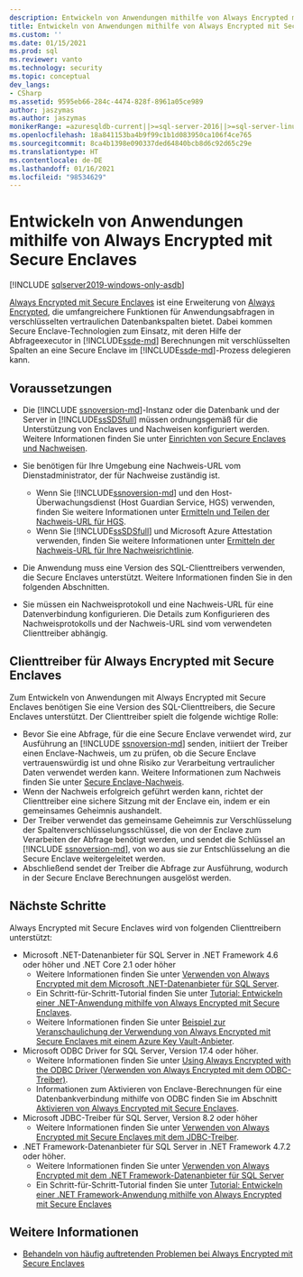 ```yaml
---
description: Entwickeln von Anwendungen mithilfe von Always Encrypted mit Secure Enclaves
title: Entwickeln von Anwendungen mithilfe von Always Encrypted mit Secure Enclaves | Microsoft-Dokumentation
ms.custom: ''
ms.date: 01/15/2021
ms.prod: sql
ms.reviewer: vanto
ms.technology: security
ms.topic: conceptual
dev_langs:
- CSharp
ms.assetid: 9595eb66-284c-4474-828f-8961a05ce989
author: jaszymas
ms.author: jaszymas
monikerRange: =azuresqldb-current||>=sql-server-2016||>=sql-server-linux-2017||=azuresqldb-mi-current
ms.openlocfilehash: 18a841153ba4b9f99c1b1d083950ca106f4ce765
ms.sourcegitcommit: 8ca4b1398e090337ded64840bcb8d6c92d65c29e
ms.translationtype: HT
ms.contentlocale: de-DE
ms.lasthandoff: 01/16/2021
ms.locfileid: "98534629"
---
```

# <a name="develop-applications-using-always-encrypted-with-secure-enclaves"></a>Entwickeln von Anwendungen mithilfe von Always Encrypted mit Secure Enclaves
[!INCLUDE [sqlserver2019-windows-only-asdb](../../../includes/applies-to-version/sqlserver2019-windows-only-asdb.md)]

[Always Encrypted mit Secure Enclaves](always-encrypted-enclaves.md) ist eine Erweiterung von [Always Encrypted](always-encrypted-database-engine.md), die umfangreichere Funktionen für Anwendungsabfragen in verschlüsselten vertraulichen Datenbankspalten bietet. Dabei kommen Secure Enclave-Technologien zum Einsatz, mit deren Hilfe der Abfrageexecutor in [!INCLUDE[ssde-md](../../../includes/ssde-md.md)] Berechnungen mit verschlüsselten Spalten an eine Secure Enclave im [!INCLUDE[ssde-md](../../../includes/ssde-md.md)]-Prozess delegieren kann.

## <a name="prerequisites"></a>Voraussetzungen

- Die [!INCLUDE [ssnoversion-md](../../../includes/ssnoversion-md.md)]-Instanz oder die Datenbank und der Server in [!INCLUDE[ssSDSfull](../../../includes/sssdsfull-md.md)] müssen ordnungsgemäß für die Unterstützung von Enclaves und Nachweisen konfiguriert werden. Weitere Informationen finden Sie unter [Einrichten von Secure Enclaves und Nachweisen](configure-always-encrypted-enclaves.md#set-up-the-secure-enclave-and-attestation).
- Sie benötigen für Ihre Umgebung eine Nachweis-URL vom Dienstadministrator, der für Nachweise zuständig ist.

  - Wenn Sie [!INCLUDE[ssnoversion-md](../../../includes/ssnoversion-md.md)] und den Host-Überwachungsdienst (Host Guardian Service, HGS) verwenden, finden Sie weitere Informationen unter [Ermitteln und Teilen der Nachweis-URL für HGS](../../../relational-databases/security/encryption/always-encrypted-enclaves-host-guardian-service-deploy.md#step-6-determine-and-share-the-hgs-attestation-url).
  - Wenn Sie [!INCLUDE[ssSDSfull](../../../includes/sssdsfull-md.md)] und Microsoft Azure Attestation verwenden, finden Sie weitere Informationen unter [Ermitteln der Nachweis-URL für Ihre Nachweisrichtlinie](/azure-sql/database/always-encrypted-enclaves-configure-attestation#determine-the-attestation-url-for-your-attestation-policy).

- Die Anwendung muss eine Version des SQL-Clienttreibers verwenden, die Secure Enclaves unterstützt. Weitere Informationen finden Sie in den folgenden Abschnitten.

- Sie müssen ein Nachweisprotokoll und eine Nachweis-URL für eine Datenverbindung konfigurieren. Die Details zum Konfigurieren des Nachweisprotokolls und der Nachweis-URL sind vom verwendeten Clienttreiber abhängig.

## <a name="client-drivers-for-always-encrypted-with-secure-enclaves"></a>Clienttreiber für Always Encrypted mit Secure Enclaves

Zum Entwickeln von Anwendungen mit Always Encrypted mit Secure Enclaves benötigen Sie eine Version des SQL-Clienttreibers, die Secure Enclaves unterstützt. Der Clienttreiber spielt die folgende wichtige Rolle:

- Bevor Sie eine Abfrage, für die eine Secure Enclave verwendet wird, zur Ausführung an [!INCLUDE [ssnoversion-md](../../../includes/ssnoversion-md.md)] senden, initiiert der Treiber einen Enclave-Nachweis, um zu prüfen, ob die Secure Enclave vertrauenswürdig ist und ohne Risiko zur Verarbeitung vertraulicher Daten verwendet werden kann. Weitere Informationen zum Nachweis finden Sie unter [Secure Enclave-Nachweis](always-encrypted-enclaves.md#secure-enclave-attestation).
- Wenn der Nachweis erfolgreich geführt werden kann, richtet der Clienttreiber eine sichere Sitzung mit der Enclave ein, indem er ein gemeinsames Geheimnis aushandelt.
- Der Treiber verwendet das gemeinsame Geheimnis zur Verschlüsselung der Spaltenverschlüsselungsschlüssel, die von der Enclave zum Verarbeiten der Abfrage benötigt werden, und sendet die Schlüssel an [!INCLUDE [ssnoversion-md](../../../includes/ssnoversion-md.md)], von wo aus sie zur Entschlüsselung an die Secure Enclave weitergeleitet werden. 
- Abschließend sendet der Treiber die Abfrage zur Ausführung, wodurch in der Secure Enclave Berechnungen ausgelöst werden.

## <a name="next-steps"></a>Nächste Schritte

Always Encrypted mit Secure Enclaves wird von folgenden Clienttreibern unterstützt:

- Microsoft .NET-Datenanbieter für SQL Server in .NET Framework 4.6 oder höher und .NET Core 2.1 oder höher 
    - Weitere Informationen finden Sie unter [Verwenden von Always Encrypted mit dem Microsoft .NET-Datenanbieter für SQL Server](../../../connect/ado-net/sql/sqlclient-support-always-encrypted.md).
    - Ein Schritt-für-Schritt-Tutorial finden Sie unter [Tutorial: Entwickeln einer .NET-Anwendung mithilfe von Always Encrypted mit Secure Enclaves](../../../connect/ado-net/sql/tutorial-always-encrypted-enclaves-develop-net-apps.md).
    - Weitere Informationen finden Sie unter [Beispiel zur Veranschaulichung der Verwendung von Always Encrypted mit Secure Enclaves mit einem Azure Key Vault-Anbieter](../../../connect/ado-net/sql/azure-key-vault-enclave-example.md).
- Microsoft ODBC Driver for SQL Server, Version 17.4 oder höher. 
    - Weitere Informationen finden Sie unter [Using Always Encrypted with the ODBC Driver (Verwenden von Always Encrypted mit dem ODBC-Treiber)](../../../connect/odbc/using-always-encrypted-with-the-odbc-driver.md). 
    - Informationen zum Aktivieren von Enclave-Berechnungen für eine Datenbankverbindung mithilfe von ODBC finden Sie im Abschnitt [Aktivieren von Always Encrypted mit Secure Enclaves](../../../connect/odbc/using-always-encrypted-with-the-odbc-driver.md#enabling-always-encrypted-with-secure-enclaves).
- Microsoft JDBC-Treiber für SQL Server, Version 8.2 oder höher
    - Weitere Informationen finden Sie unter [Verwenden von Always Encrypted mit Secure Enclaves mit dem JDBC-Treiber](../../../connect/jdbc/using-always-encrypted-with-secure-enclaves-with-the-jdbc-driver.md).
- .NET Framework-Datenanbieter für SQL Server in .NET Framework 4.7.2 oder höher. 
    - Weitere Informationen finden Sie unter [Verwenden von Always Encrypted mit dem .NET Framework-Datenanbieter für SQL Server](../../../relational-databases/security/encryption/develop-using-always-encrypted-with-net-framework-data-provider.md)
    - Ein Schritt-für-Schritt-Tutorial finden Sie unter [Tutorial: Entwickeln einer .NET Framework-Anwendung mithilfe von Always Encrypted mit Secure Enclaves](../tutorial-always-encrypted-enclaves-develop-net-framework-apps.md)

## <a name="see-also"></a>Weitere Informationen

- [Behandeln von häufig auftretenden Problemen bei Always Encrypted mit Secure Enclaves](always-encrypted-enclaves-troubleshooting.md)
